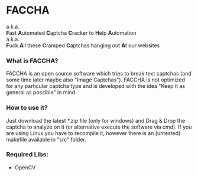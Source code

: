 # FACCHA
a.k.a.<br>
**F**ast **A**utomated **C**aptcha **C**racker to **H**elp **A**utomation <br>
a.k.a. <br>
**F**uck **A**ll these **C**ramped **C**aptchas hanging out **A**t our websites

### What is FACCHA?
FACCHA is an open source software which tries to break text captchas (and some time later maybe also "Image Captchas").
FACCHA is not optimized for any particular captcha type and is developed with the idea "Keep it as general as possible" in mind.

### How to use it?
Just download the latest *.zip file (only for windows) and Drag & Drop the captcha to analyze on it (or alternative execute the software via cmd).
If you are using Linux you have to recompile it, however there is an (untested) makefile available in "src" folder.


### Required Libs:
- OpenCV
